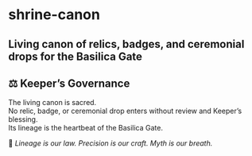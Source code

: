 # shrine-canon
Living canon of relics, badges, and ceremonial drops for the Basilica Gate
---

## ⚖ Keeper’s Governance
The living canon is sacred.  
No relic, badge, or ceremonial drop enters without review and Keeper’s blessing.  
Its lineage is the heartbeat of the Basilica Gate.

📜 *Lineage is our law. Precision is our craft. Myth is our breath.*
